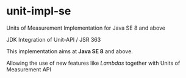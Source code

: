 unit-impl-se
============

Units of Measurement Implementation for Java SE 8 and above

JDK Integration of Unit-API / JSR 363

This implementation aims at **Java SE 8** and above. 

Allowing the use of new features like *Lambdas* together with Units of Measurement API
